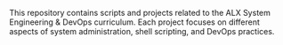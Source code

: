 This repository contains scripts and projects related to the ALX System Engineering & DevOps curriculum. Each project focuses on different aspects of system administration, shell scripting, and DevOps practices.
